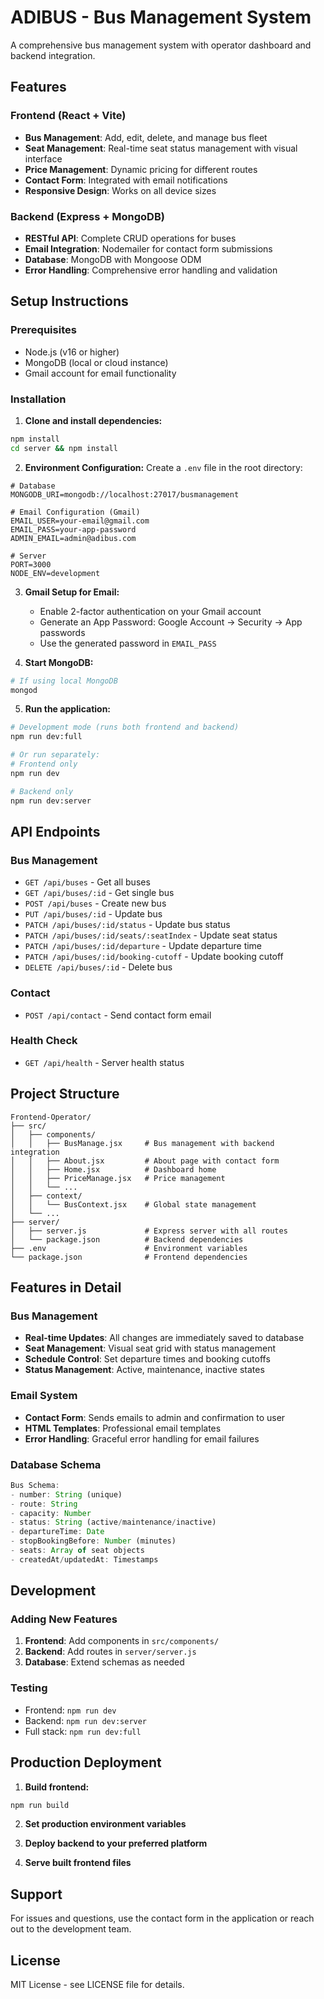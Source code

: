 # ADIBUS - Bus Management System

A comprehensive bus management system with operator dashboard and backend integration.

## Features

### Frontend (React + Vite)
- **Bus Management**: Add, edit, delete, and manage bus fleet
- **Seat Management**: Real-time seat status management with visual interface
- **Price Management**: Dynamic pricing for different routes
- **Contact Form**: Integrated with email notifications
- **Responsive Design**: Works on all device sizes

### Backend (Express + MongoDB)
- **RESTful API**: Complete CRUD operations for buses
- **Email Integration**: Nodemailer for contact form submissions
- **Database**: MongoDB with Mongoose ODM
- **Error Handling**: Comprehensive error handling and validation

## Setup Instructions

### Prerequisites
- Node.js (v16 or higher)
- MongoDB (local or cloud instance)
- Gmail account for email functionality

### Installation

1. **Clone and install dependencies:**
```bash
npm install
cd server && npm install
```

2. **Environment Configuration:**
Create a `.env` file in the root directory:
```env
# Database
MONGODB_URI=mongodb://localhost:27017/busmanagement

# Email Configuration (Gmail)
EMAIL_USER=your-email@gmail.com
EMAIL_PASS=your-app-password
ADMIN_EMAIL=admin@adibus.com

# Server
PORT=3000
NODE_ENV=development
```

3. **Gmail Setup for Email:**
   - Enable 2-factor authentication on your Gmail account
   - Generate an App Password: Google Account → Security → App passwords
   - Use the generated password in `EMAIL_PASS`

4. **Start MongoDB:**
```bash
# If using local MongoDB
mongod
```

5. **Run the application:**
```bash
# Development mode (runs both frontend and backend)
npm run dev:full

# Or run separately:
# Frontend only
npm run dev

# Backend only
npm run dev:server
```

## API Endpoints

### Bus Management
- `GET /api/buses` - Get all buses
- `GET /api/buses/:id` - Get single bus
- `POST /api/buses` - Create new bus
- `PUT /api/buses/:id` - Update bus
- `PATCH /api/buses/:id/status` - Update bus status
- `PATCH /api/buses/:id/seats/:seatIndex` - Update seat status
- `PATCH /api/buses/:id/departure` - Update departure time
- `PATCH /api/buses/:id/booking-cutoff` - Update booking cutoff
- `DELETE /api/buses/:id` - Delete bus

### Contact
- `POST /api/contact` - Send contact form email

### Health Check
- `GET /api/health` - Server health status

## Project Structure

```
Frontend-Operator/
├── src/
│   ├── components/
│   │   ├── BusManage.jsx     # Bus management with backend integration
│   │   ├── About.jsx         # About page with contact form
│   │   ├── Home.jsx          # Dashboard home
│   │   ├── PriceManage.jsx   # Price management
│   │   └── ...
│   ├── context/
│   │   └── BusContext.jsx    # Global state management
│   └── ...
├── server/
│   ├── server.js             # Express server with all routes
│   └── package.json          # Backend dependencies
├── .env                      # Environment variables
└── package.json              # Frontend dependencies
```

## Features in Detail

### Bus Management
- **Real-time Updates**: All changes are immediately saved to database
- **Seat Management**: Visual seat grid with status management
- **Schedule Control**: Set departure times and booking cutoffs
- **Status Management**: Active, maintenance, inactive states

### Email System
- **Contact Form**: Sends emails to admin and confirmation to user
- **HTML Templates**: Professional email templates
- **Error Handling**: Graceful error handling for email failures

### Database Schema
```javascript
Bus Schema:
- number: String (unique)
- route: String
- capacity: Number
- status: String (active/maintenance/inactive)
- departureTime: Date
- stopBookingBefore: Number (minutes)
- seats: Array of seat objects
- createdAt/updatedAt: Timestamps
```

## Development

### Adding New Features
1. **Frontend**: Add components in `src/components/`
2. **Backend**: Add routes in `server/server.js`
3. **Database**: Extend schemas as needed

### Testing
- Frontend: `npm run dev`
- Backend: `npm run dev:server`
- Full stack: `npm run dev:full`

## Production Deployment

1. **Build frontend:**
```bash
npm run build
```

2. **Set production environment variables**

3. **Deploy backend to your preferred platform**

4. **Serve built frontend files**

## Support

For issues and questions, use the contact form in the application or reach out to the development team.

## License

MIT License - see LICENSE file for details.